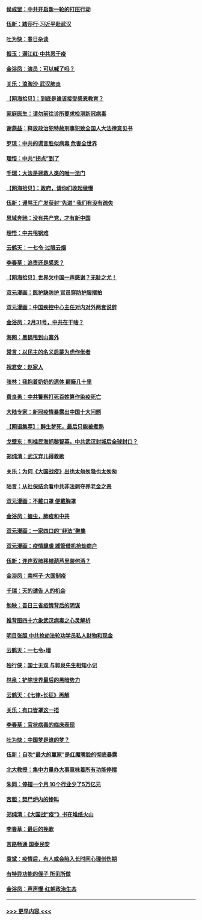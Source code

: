 #### [侯成罡：中共开启新一轮的打压行动](../pages/nsc993/n11935730.md?t=03130031) 
#### [伍新：踏莎行‧习近平赴武汉](../pages/nsc993/n11935157.md?t=03130031) 
#### [吐为快：春日杂谈](../pages/nsc993/n11934776.md?t=03130031) 
#### [振玉：满江红‧中共恶于疫](../pages/nsc993/n11934647.md?t=03130031) 
#### [金浴凤：演员：可以喊了吗？](../pages/nsc993/n11934602.md?t=03130031) 
#### [关乐：浪淘沙·武汉肺炎](../pages/nsc993/n11931792.md?t=03130031) 
#### [【网海拾贝】：到底是谁该接受感恩教育？](../pages/nsc993/n11931552.md?t=03130031) 
#### [家庭医生：请勿前往诊所要求检测新冠病毒](../pages/nsc993/n11929190.md?t=03130031) 
#### [谢燕益：释放政治犯特赦刑事犯致全国人大法律意见书](../pages/nsc993/n11928978.md?t=03130031) 
#### [罗琼：中共的谎言胜似病毒 危害全世界](../pages/nsc993/n11922636.md?t=03130031) 
#### [理悟：中共“拐点”到了](../pages/nsc993/n11928496.md?t=03130031) 
#### [千瑞：大法是拯救人类的唯一法门](../pages/nsc993/n11927637.md?t=03130031) 
#### [【网海拾贝】：政府，请你们收起傲慢](../pages/nsc993/n11926932.md?t=03130031) 
#### [伍新：谩骂王广发获封“先进” 我们有没有疏失](../pages/nsc993/n11926101.md?t=03130031) 
#### [思域奔驰：没有共产党，才有新中国](../pages/nsc993/n11926058.md?t=03130031) 
#### [理悟：中共甩锅难](../pages/nsc993/n11925355.md?t=03130031) 
#### [云鹤天：一七令·过眼云烟](../pages/nsc993/n11925284.md?t=03130031) 
#### [李春草：追责还是感恩？](../pages/nsc993/n11925274.md?t=03130031) 
#### [【网海拾贝】世界欠中国一声感谢？无耻之尤！](../pages/nsc993/n11925239.md?t=03130031) 
#### [双元漫画：医护缺防护 官员穿防护服摆拍](../pages/nsc993/n11923899.md?t=03130031) 
#### [双元漫画：中国疾控中心主任对内对外两套说辞](../pages/nsc993/n11921994.md?t=03130031) 
#### [金浴凤：2月31号，中共在干啥？](../pages/nsc993/n11922706.md?t=03130031) 
#### [海网：黑锅甩到山寨外](../pages/nsc993/n11922688.md?t=03130031) 
#### [常言：以民主的名义启蒙为虎作伥者](../pages/nsc993/n11922217.md?t=03130031) 
#### [祝君安：赵家人](../pages/nsc993/n11922209.md?t=03130031) 
#### [张林：我抱着奶奶的遗体 颠簸几十里](../pages/nsc993/n11920945.md?t=03130031) 
#### [费良勇：中共警察打死百姓算作染疫死亡](../pages/nsc993/n11919264.md?t=03130031) 
#### [大陆专家：新冠疫情暴露出中国十大问题](../pages/nsc993/n11919187.md?t=03130031) 
#### [【网语集萃】：醉生梦死，最后只能被煮熟](../pages/nsc993/n11918994.md?t=03130031) 
#### [戈壁东：判桂民海抓黎智英，中共武汉封城后全球封口？](../pages/nsc993/n11917982.md?t=03130031) 
#### [郑纯清：武汉弃儿得救歌](../pages/nsc993/n11917881.md?t=03130031) 
#### [关乐：为何《大国战疫》出也太匆匆隐也太匆匆](../pages/nsc993/n11917792.md?t=03130031) 
#### [陆言：从社保结余看中共非法剥夺养老金之恶](../pages/nsc993/n11917084.md?t=03130031) 
#### [双元漫画：不戴口罩 便戴胸罩](../pages/nsc993/n11916447.md?t=03130031) 
#### [金浴凤：蝗虫，肺疫和中共](../pages/nsc993/n11916904.md?t=03130031) 
#### [双元漫画：一家四口的“非法”聚集](../pages/nsc993/n11916378.md?t=03130031) 
#### [双元漫画：疫情肆虐 城管借机抢劫商户](../pages/nsc993/n11916310.md?t=03130031) 
#### [伍新：连连双肺移植葫芦里装何酒？](../pages/nsc993/n11913667.md?t=03130031) 
#### [金浴凤：南柯子·大国制疫](../pages/nsc993/n11913657.md?t=03130031) 
#### [千瑞：天的谴告  人的机会](../pages/nsc993/n11913309.md?t=03130031) 
#### [勉映：吾日三省疫情背后的阴谋](../pages/nsc993/n11913079.md?t=03130031) 
#### [推背图四十六象武汉病毒之心灵解析](../pages/nsc993/n11911761.md?t=03130031) 
#### [明目张胆 中共抢劫法轮功学员私人财物和现金](../pages/nsc993/n11910262.md?t=03130031) 
#### [云鹤天：一七令▪墙](../pages/nsc993/n11910627.md?t=03130031) 
#### [独行侠：国士无双 与郭泉先生相知小记](../pages/nsc993/n11910613.md?t=03130031) 
#### [林泉：铲除世界最后的黑暗势力](../pages/nsc993/n11909320.md?t=03130031) 
#### [云鹤天：《七律▪长征》再解](../pages/nsc993/n11909327.md?t=03130031) 
#### [关乐：有口皆罩这一捂](../pages/nsc993/n11908393.md?t=03130031) 
#### [李春草：官状病毒的临床表现](../pages/nsc993/n11908339.md?t=03130031) 
#### [吐为快：中国梦是谁的梦？](../pages/nsc993/n11906564.md?t=03130031) 
#### [伍新：自吹“最大的赢家”是红魔嘴脸的彻底暴露](../pages/nsc993/n11906407.md?t=03130031) 
#### [北大教授：集中力量办大事意味着所有功能停摆](../pages/nsc993/n11904800.md?t=03130031) 
#### [朱同：停摆一个月 10个行业少了5万亿元](../pages/nsc993/n11904498.md?t=03130031) 
#### [苦胆：焚尸炉内的惨叫](../pages/nsc993/n11904479.md?t=03130031) 
#### [郑纯清：《大国战“疫”》书在堆纸火山](../pages/nsc993/n11904450.md?t=03130031) 
#### [李春草：最后的挽歌](../pages/nsc993/n11904441.md?t=03130031) 
#### [言路畅通 国泰民安](../pages/nsc993/n11904222.md?t=03130031) 
#### [袁斌：疫情后，有人或会陷入长时间心理创伤期](../pages/nsc993/n11901514.md?t=03130031) 
#### [有特异功能的侄子 所见所做](../pages/nsc993/n11901154.md?t=03130031) 
#### [金浴凤：声声慢‧红朝政治生态](../pages/nsc993/n11899553.md?t=03130031) 

----
#### [ >>> 更早内容 <<< ](../indexes/nsc993-earlier.md)
